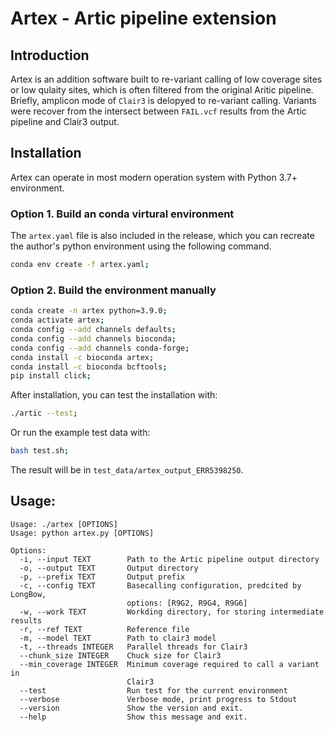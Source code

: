 # Artex - Artic pipeline extension

## Introduction
Artex is an addition software built to re-variant calling of low coverage sites or low qulaity sites, which is often filtered from the original Aritic pipeline. Briefly, amplicon mode of `Clair3` is delopyed to re-variant calling. Variants were recover from the intersect between `FAIL.vcf` results from the Artic pipeline and Clair3 output.


## Installation 
Artex can operate in most modern operation system with Python 3.7+ environment. 

### Option 1.  Build an conda virtural environment
The `artex.yaml` file is also included in the release, which you can recreate the author's python environment using the following command.
```bash
conda env create -f artex.yaml;
```

### Option 2. Build the environment manually
```bash
conda create -n artex python=3.9.0;
conda activate artex;
conda config --add channels defaults;
conda config --add channels bioconda;
conda config --add channels conda-forge;
conda install -c bioconda artex;
conda install -c bioconda bcftools;
pip install click;
```

After installation, you can test the installation with:
```bash
./artic --test;
```
Or run the example test data with:
```bash
bash test.sh;
```
The result will be in `test_data/artex_output_ERR5398250`.

## Usage:
```
Usage: ./artex [OPTIONS]
Usage: python artex.py [OPTIONS]

Options:
  -i, --input TEXT        Path to the Artic pipeline output directory
  -o, --output TEXT       Output directory
  -p, --prefix TEXT       Output prefix
  -c, --config TEXT       Basecalling configuration, predcited by LongBow,
                          options: [R9G2, R9G4, R9G6]
  -w, --work TEXT         Workding directory, for storing intermediate results
  -r, --ref TEXT          Reference file
  -m, --model TEXT        Path to clair3 model
  -t, --threads INTEGER   Parallel threads for Clair3
  --chunk_size INTEGER    Chuck size for Clair3
  --min_coverage INTEGER  Minimum coverage required to call a variant in
                          Clair3
  --test                  Run test for the current environment
  --verbose               Verbose mode, print progress to Stdout
  --version               Show the version and exit.
  --help                  Show this message and exit.
```
